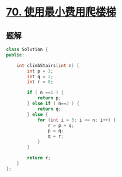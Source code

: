 # [70. 使用最小费用爬楼梯](https://leetcode.cn/problems/climbing-stairs/submissions/571628157/?envType=problem-list-v2&envId=2cktkvj)  
## 题解 
```cpp
class Solution {
public:

    int climbStairs(int n) {
        int p = 1;
        int q = 2;
        int r = 0;

        if ( n ==1 ) {
            return p;
        } else if ( n==2 ) {
            return q;
        } else {
            for (int i = 3; i <= n; i++) {
                r = p + q;
                p = q;
                q = r;
            }
        }

        return r;
    }
};
```